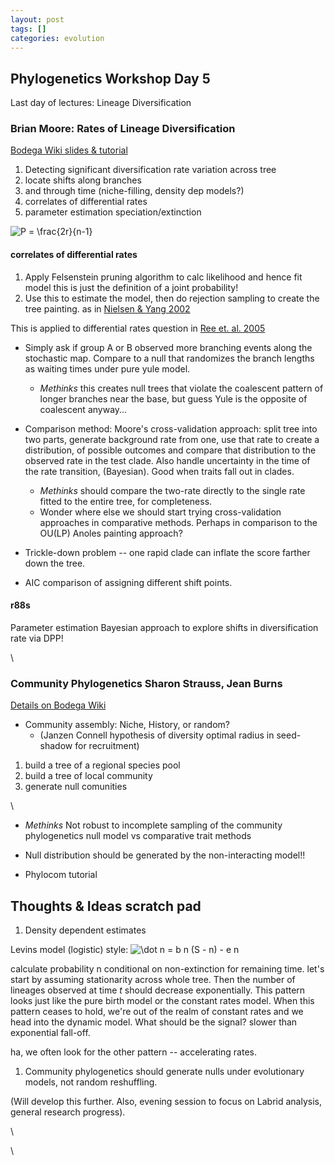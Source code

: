 ```yaml
---
layout: post
tags: []
categories: evolution
---
```






 





Phylogenetics Workshop Day 5
----------------------------

Last day of lectures: Lineage Diversification

### Brian Moore: Rates of Lineage Diversification

[Bodega Wiki slides &
tutorial](http://bodegaphylo.wikispot.org/Diversification_Rates_%28Moore%29 "http://bodegaphylo.wikispot.org/Diversification_Rates_%28Moore%29")

1.  Detecting significant diversification rate variation across tree
2.  locate shifts along branches
3.  and through time (niche-filling, density dep models?)
4.  correlates of differential rates
5.  parameter estimation speciation/extinction

![ P = \\frac{2r}{n-1}
](http://openwetware.org/images/math/2/7/c/27c62056e13cc9ba6d2455dd467aaf0a.png)

#### correlates of differential rates

1.  Apply Felsenstein pruning algorithm to calc likelihood and hence fit
    model this is just the definition of a joint probability!
2.  Use this to estimate the model, then do rejection sampling to create
    the tree painting. as in [Nielsen & Yang
    2002](http://www.ncbi.nlm.nih.gov/pubmed/12396587 "pmid:12396587")

This is applied to differential rates question in [Ree et. al.
2005](http://www.ncbi.nlm.nih.gov/pubmed/16396171 "pmid:16396171")

-   Simply ask if group A or B observed more branching events along the
    stochastic map. Compare to a null that randomizes the branch lengths
    as waiting times under pure yule model.
    -   *Methinks* this creates null trees that violate the coalescent
        pattern of longer branches near the base, but guess Yule is the
        opposite of coalescent anyway...

-   Comparison method: Moore's cross-validation approach: split tree
    into two parts, generate background rate from one, use that rate to
    create a distribution, of possible outcomes and compare that
    distribution to the observed rate in the test clade. Also handle
    uncertainty in the time of the rate transition, (Bayesian). Good
    when traits fall out in clades.
    -   *Methinks* should compare the two-rate directly to the single
        rate fitted to the entire tree, for completeness.
    -   Wonder where else we should start trying cross-validation
        approaches in comparative methods. Perhaps in comparison to the
        OU(LP) Anoles painting approach?

-   Trickle-down problem -- one rapid clade can inflate the score
    farther down the tree.
-   AIC comparison of assigning different shift points.

#### r88s

Parameter estimation Bayesian approach to explore shifts in
diversification rate via DPP!

\

### Community Phylogenetics Sharon Strauss, Jean Burns

[Details on Bodega
Wiki](http://bodegaphylo.wikispot.org/Community_Phylogenetics "http://bodegaphylo.wikispot.org/Community_Phylogenetics")

-   Community assembly: Niche, History, or random?
    -   (Janzen Connell hypothesis of diversity optimal radius in
        seed-shadow for recruitment)

1.  build a tree of a regional species pool
2.  build a tree of local community
3.  generate null comunities

\

-   *Methinks* Not robust to incomplete sampling of the community
    phylogenetics null model vs comparative trait methods

-   Null distribution should be generated by the non-interacting model!!

-   Phylocom tutorial

Thoughts & Ideas scratch pad
----------------------------

1.  Density dependent estimates

Levins model (logistic) style: ![ \\dot n = b n (S - n) - e n
](http://openwetware.org/images/math/f/a/4/fa43e4271b9fd0673552b69b447d9860.png)

calculate probability n conditional on non-extinction for remaining
time. let's start by assuming stationarity across whole tree. Then the
number of lineages observed at time *t* should decrease exponentially.
This pattern looks just like the pure birth model or the constant rates
model. When this pattern ceases to hold, we're out of the realm of
constant rates and we head into the dynamic model. What should be the
signal? slower than exponential fall-off.

ha, we often look for the other pattern -- accelerating rates.

1.  Community phylogenetics should generate nulls under evolutionary
    models, not random reshuffling.

(Will develop this further. Also, evening session to focus on Labrid
analysis, general research progress).

\

\

